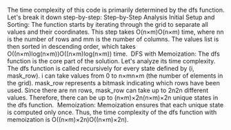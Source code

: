 The time complexity of this code is primarily determined by the dfs function. Let's break it down step-by-step:
Step-by-Step Analysis
​
Initial Setup and Sorting:
The function starts by iterating through the grid to separate all values and their coordinates. This step takes O(n×m)O(n×m) time, where nn is the number of rows and mm is the number of columns.
The values list is then sorted in descending order, which takes O((n×m)log⁡(n×m))O((n×m)log(n×m)) time.
​
DFS with Memoization:
The dfs function is the core part of the solution. Let's analyze its time complexity.
The dfs function is called recursively for every state defined by (i, mask_row).
i can take values from 0 to n×mn×m (the number of elements in the grid).
mask_row represents a bitmask indicating which rows have been used. Since there are nn rows, mask_row can take up to 2n2n different values.
Therefore, there can be up to (n×m)×2n(n×m)×2n unique states in the dfs function.
​
Memoization:
Memoization ensures that each unique state is computed only once. Thus, the time complexity of the dfs function with memoization is O((n×m)×2n)O((n×m)×2n).
